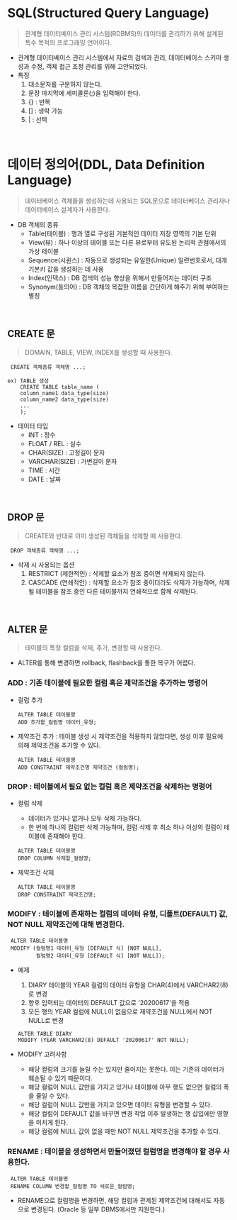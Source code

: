 # SQL(Structured Query Language)

> 관계형 데이터베이스 관리 시스템(RDBMS)의 데이터를 관리하기 위해 설계된 특수 목적의 프로그래밍 언어이다.

- 관계형 데이터베이스 관리 시스템에서 자료의 검색과 관리, 데이터베이스 스키마 생성과 수정, 객체 접근 조정 관리를 위해 고안되었다.
- 특징
  1. 대소문자를 구분하지 않는다.
  2. 문장 마지막에 세미콜론(;)을 입력해야 한다.
  3. {} : 반복
  4. [] : 생략 가능
  5. | : 선택

</br>

# 데이터 정의어(DDL, Data Definition Language)

> 데이터베이스 객체들을 생성하는데 사용되는 SQL문으로 데이터베이스 관리자나 데이터베이스 설계자가 사용한다.

- DB 객체의 종류
  - Table(테이블) : 행과 열로 구성된 기본적인 데이터 저장 영역의 기본 단위
  - View(뷰) : 하나 이상의 테이블 또는 다른 뷰로부터 유도된 논리적 관점에서의 가상 테이블
  - Sequence(시퀸스) : 자동으로 생성되는 유일한(Unique) 일련번호로서, 대개 기본키 값을 생성하는 데 사용
  - Index(인덱스) : DB 검색의 성능 향상을 위해서 만들어지는 데이터 구조
  - Synonym(동의어) : DB 객체의 복잡한 이름을 간단하게 해주기 위해 부여하는 별칭

</br>

## CREATE 문

> DOMAIN, TABLE, VIEW, INDEX를 생성할 때 사용한다.

```
 CREATE 객체종류 객체명 ...;
```

```
ex) TABLE 생성
    CREATE TABLE table_name (
    column_name1 data_type(size)
    column_name2 data_type(size)
    ...
    );
```

- 데이터 타입
  - INT : 정수
  - FLOAT / REL : 실수
  - CHAR(SIZE) : 고정길이 문자
  - VARCHAR(SIZE) : 가변길이 문자
  - TIME : 시간
  - DATE : 날짜

</br>

## DROP 문

> CREATE와 반대로 이미 생성된 객체들을 삭제할 때 사용한다.

```
 DROP 객체종류 객체명 ...;
```

- 삭제 시 사용되는 옵션
  1. RESTRICT (제한적인) : 삭제할 요소가 참조 중이면 삭제되지 않는다.
  2. CASCADE (연쇄적인) : 삭제할 요소가 참조 중이더라도 삭제가 가능하며, 삭제될 테이블을 참조 중인 다른 테이블까지 연쇄적으로 함께 삭제된다.

</br>

## ALTER 문

> 테이블의 특정 컬럼을 삭제, 추가, 변경할 때 사용한다.

- ALTER를 통해 변경하면 rollback, flashback을 통한 복구가 어렵다.

### ADD : 기존 테이블에 필요한 컬럼 혹은 제약조건을 추가하는 명령어

- 컬럼 추가

  ```
  ALTER TABLE 테이블명
  ADD 추가할_컬럼명 데이터_유형;
  ```

- 제약조건 추가 : 테이블 생성 시 제약조건을 적용하지 않았다면, 생성 이후 필요에 의해 제약조건을 추가할 수 있다.
  ```
  ALTER TABLE 테이블명
  ADD CONSTRAINT 제약조건명 제약조건 (컬럼명);
  ```

### DROP : 테이블에서 필요 없는 컬럼 혹은 제약조건을 삭제하는 명령어

- 컬럼 삭제

  - 데이터가 있거나 없거나 모두 삭제 가능하다.
  - 한 번에 하나의 컬럼만 삭제 가능하며, 컬럼 삭제 후 최소 하나 이상의 컬럼이 테이블에 존재해야 한다.

  ```
  ALTER TABLE 테이블명
  DROP COLUMN 삭제할_컬럼명;
  ```

- 제약조건 삭제
  ```
  ALTER TABLE 테이블명
  DROP CONSTRAINT 제약조건명;
  ```

### MODIFY : 테이블에 존재하는 컬럼의 데이터 유형, 디폴트(DEFAULT) 값, NOT NULL 제약조건에 대해 변경한다.

```
 ALTER TABLE 테이블명
 MODIFY (컬럼명1 데이터_유형 [DEFAULT 식] [NOT NULL],
         컬럼명2 데이터_유형 [DEFAULT 식] [NOT NULL]);
```

- 예제

  1. DIARY 테이블의 YEAR 컬럼의 데이터 유형을 CHAR(4)에서 VARCHAR2(8)로 변경
  2. 향후 입력되는 데이터의 DEFAULT 값으로 '20200617'을 적용
  3. 모든 행의 YEAR 컬럼에 NULL이 없음으로 제약조건을 NULL에서 NOT NULL로 변경

  ```
  ALTER TABLE DIARY
  MODIFY (YEAR VARCHAR2(8) DEFAULT '20200617' NOT NULL);
  ```

- MODIFY 고려사항
  - 해당 컬럼의 크기를 늘릴 수는 있지만 줄이지는 못한다. 이는 기존의 데이터가 훼손될 수 있기 때문이다.
  - 해당 컬럼이 NULL 값만을 가지고 있거나 테이블에 아무 행도 없으면 컬럼의 폭을 줄일 수 있다.
  - 해당 컬럼이 NULL 값만을 가지고 있으면 데이터 유형을 변경할 수 있다.
  - 해당 컬럼이 DEFAULT 값을 바꾸면 변경 작업 이후 발생하는 행 삽입에만 영향을 미치게 된다.
  - 해당 컬럼에 NULL 값이 없을 때만 NOT NULL 제약조건을 추가할 수 있다.

### RENAME : 테이블을 생성하면서 만들어졌던 컬럼명을 변경해야 할 경우 사용한다.

```
 ALTER TABLE 테이블명
 RENAME COLUMN 변경할_컬럼명 TO 새로운_컬럼명;
```

- RENAME으로 컬럼명을 변경하면, 해당 컬럼과 관계된 제약조건에 대해서도 자동으로 변경된다. (Oracle 등 일부 DBMS에서만 지원한다.)
